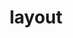 ---
title: layout
template: topic.jade
tags: [ ]
description: compiled Handlebars template that wraps the view
value: Ember.Handlebars.compile("<div class='my-decorative-class'>{{yield}}</div>")
highlight: true
---
